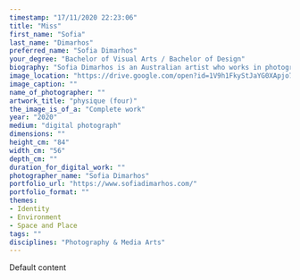 ```yaml
---
timestamp: "17/11/2020 22:23:06"
title: "Miss"
first_name: "Sofia"
last_name: "Dimarhos"
preferred_name: "Sofia Dimarhos"
your_degree: "Bachelor of Visual Arts / Bachelor of Design"
biography: "Sofia Dimarhos is an Australian artist who works in photography and design. Her artistic practice explores the conceptual process of abstraction, focusing on the celebration of form, personal memories and the perception of reality. She utilises a range of media from analogue and digital photography to video and sculpture. Sofia has completed her Bachelor of Visual Arts majoring in Photomedia in 2020, and will complete her Bachelor of Design in 2021 at the Australian National University School of Art and Design."
image_location: "https://drive.google.com/open?id=1V9h1FkyStJaYG0XApjo7W8wPkSt0YRdM"
image_caption: ""
name_of_photographer: ""
artwork_title: "physique (four)"
the_image_is_of_a: "Complete work"
year: "2020"
medium: "digital photograph"
dimensions: ""
height_cm: "84"
width_cm: "56"
depth_cm: ""
duration_for_digital_work: ""
photographer_name: "Sofia Dimarhos"
portfolio_url: "https://www.sofiadimarhos.com/"
portfolio_format: ""
themes:
- Identity
- Environment
- Space and Place
tags: ""
disciplines: "Photography & Media Arts"
---
```


Default content